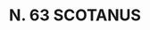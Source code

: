 ---
title: "N. 63 SCOTANUS"
plant-name: "N. 63"
plant-number: "063"
plant-img1: "/assets/img/plant063_verso.jpg"
plant-img2: "/assets/img/plant063.jpg"
plant-xml: "/assets/xml/plant063.xml"
plant-title: "N. 63 SCOTANUS"
plant-taxon-link: ""
plant-taxon-content: ""
layout: single-xml
---